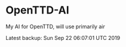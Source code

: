 # OpenTTD-AI
My AI for OpenTTD, will use primarily air

Latest backup: Sun Sep 22 06:07:01 UTC 2019
